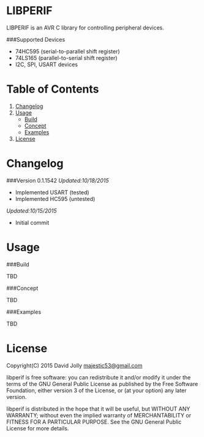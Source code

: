 LIBPERIF
========

LIBPERIF is an AVR C library for controlling peripheral devices.

###Supported Devices

* 74HC595 (serial-to-parallel shift register)
* 74LS165 (parallel-to-serial shift register)
* I2C, SPI, USART devices

Table of Contents
===============

1. [Changelog](https://github.com/majestic53/libperif#changelog)
2. [Usage](https://github.com/majestic53/libperif#usage)
	* [Build](https://github.com/majestic53/libperif#build)
	* [Concept](https://github.com/majestic53/libperif#concepts)
	* [Examples](https://github.com/majestic53/libperif#examples)
3. [License](https://github.com/majestic53/libperif#license)

Changelog
=========

###Version 0.1.1542
*Updated:10/18/2015*

* Implemented USART (tested)
* Implemented HC595 (untested)

*Updated:10/15/2015*

* Initial commit

Usage
=====

###Build

TBD

###Concept

TBD

###Examples

TBD

License
======

Copyright(C) 2015 David Jolly <majestic53@gmail.com>

libperif is free software: you can redistribute it and/or modify
it under the terms of the GNU General Public License as published by
the Free Software Foundation, either version 3 of the License, or
(at your option) any later version.

libperif is distributed in the hope that it will be useful,
but WITHOUT ANY WARRANTY; without even the implied warranty of
MERCHANTABILITY or FITNESS FOR A PARTICULAR PURPOSE.  See the
GNU General Public License for more details.
